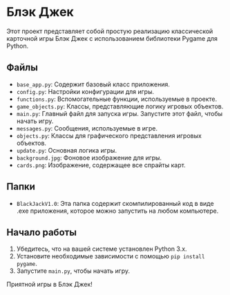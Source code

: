 # Блэк Джек

Этот проект представляет собой простую реализацию классической карточной игры Блэк Джек с
использованием библиотеки Pygame для Python.

## Файлы

- `base_app.py`: Содержит базовый класс приложения.
- `config.py`: Настройки конфигурации для игры.
- `functions.py`: Вспомогательные функции, используемые в проекте.
- `game_objects.py`: Классы, представляющие логику игровых объектов.
- `main.py`: Главный файл для запуска игры. Запустите этот файл, чтобы начать игру.
- `messages.py`: Сообщения, используемые в игре.
- `objects.py`: Классы для графического представления игровых объектов.
- `update.py`: Основная логика игры.
- `background.jpg`: Фоновое изображение для игры.
- `cards.png`: Изображение, содержащее все спрайты карт.

## Папки

- `BlackJackV1.0`: Эта папка содержит скомпилированный код в виде .exe приложения, которое можно запустить на любом компьютере.

## Начало работы

1. Убедитесь, что на вашей системе установлен Python 3.x.
2. Установите необходимые зависимости с помощью `pip install pygame`.
3. Запустите `main.py`, чтобы начать игру.

Приятной игры в Блэк Джек!
